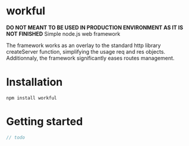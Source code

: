 # workful
**DO NOT MEANT TO BE USED IN PRODUCTION ENVIRONMENT AS IT IS NOT FINISHED**
Simple node.js web framework

The framework works as an overlay to the standard http library createServer function,
simplifying the usage req and res objects.
Additionnaly, the framework significantly eases routes management.

# Installation
```
npm install workful
```

# Getting started
```javascript
// todo
```